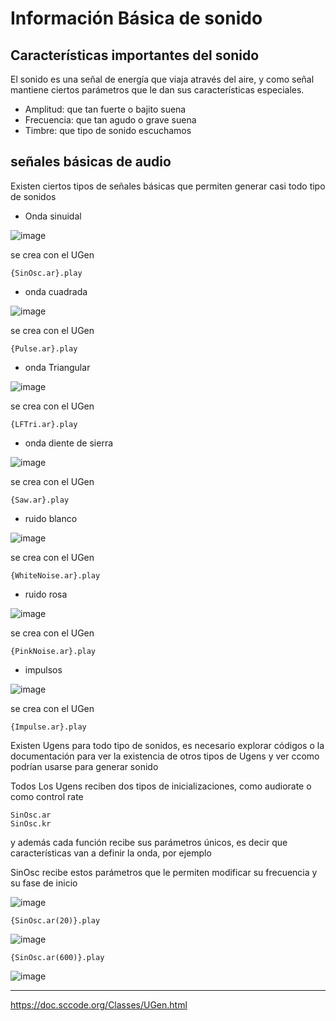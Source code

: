 # Información Básica de sonido

## Características importantes del sonido

El sonido es una señal de energía que viaja através del aire, y como señal mantiene ciertos parámetros que le dan sus características especiales.

- Amplitud: que tan fuerte o bajito suena
- Frecuencia: que tan agudo o grave suena
- Timbre: que tipo de sonido escuchamos 

## señales básicas de audio

Existen ciertos tipos de señales básicas que permiten generar casi todo tipo de sonidos


- Onda sinuidal
 
![image](https://user-images.githubusercontent.com/17996715/180099363-c96e8241-01bb-4011-87ed-952b87dd29be.png)

se crea con el UGen

```supercollider
{SinOsc.ar}.play
```

- onda cuadrada

![image](https://user-images.githubusercontent.com/17996715/180099592-634fcbd1-8c54-44d0-a292-9964e1815e3e.png)

se crea con el UGen

```supercollider
{Pulse.ar}.play
```

- onda Triangular

![image](https://user-images.githubusercontent.com/17996715/180099552-10ef8ab7-1b7f-4785-87c0-955d555120e5.png)


se crea con el UGen

```supercollider
{LFTri.ar}.play
```

- onda diente de sierra

![image](https://user-images.githubusercontent.com/17996715/180099847-275dfc76-ed81-41bf-9851-64ce3a2075b6.png)

se crea con el UGen

```supercollider
{Saw.ar}.play
```

- ruido blanco

![image](https://user-images.githubusercontent.com/17996715/180099627-7cff8405-7098-472c-9fde-210d0658a940.png)

se crea con el UGen

```supercollider
{WhiteNoise.ar}.play
```

- ruido rosa

![image](https://user-images.githubusercontent.com/17996715/180099679-c41878d8-eb6c-48a6-96f4-d63474e532c3.png)

se crea con el UGen

```supercollider
{PinkNoise.ar}.play
```

- impulsos

![image](https://user-images.githubusercontent.com/17996715/180100124-4d546ec4-044b-4511-af51-ef48ca1c0770.png)

se crea con el UGen

```supercollider
{Impulse.ar}.play
```


Existen Ugens para todo tipo de sonidos, es necesario explorar códigos o la documentación para ver la existencia de otros tipos de Ugens y ver ccomo podrían usarse para generar sonido


Todos Los Ugens reciben dos tipos de inicializaciones, como audiorate o como control rate

```supercollider
SinOsc.ar
SinOsc.kr
```

y además cada función recibe sus parámetros únicos, es decir que características van a definir la onda, por ejemplo

SinOsc recibe estos parámetros que le permiten modificar su frecuencia y su fase de inicio


![image](https://user-images.githubusercontent.com/17996715/180100364-e73ac89b-a3a4-407d-975a-eff4c58792a1.png)


```supercollider
{SinOsc.ar(20)}.play
```

![image](https://user-images.githubusercontent.com/17996715/180100461-da3f4512-784d-4506-a035-18bbaaace0d9.png)


```supercollider
{SinOsc.ar(600)}.play
```

![image](https://user-images.githubusercontent.com/17996715/180100523-d1b4f9d9-237d-4b04-9cdd-9030c2b91bc4.png)


---

https://doc.sccode.org/Classes/UGen.html



